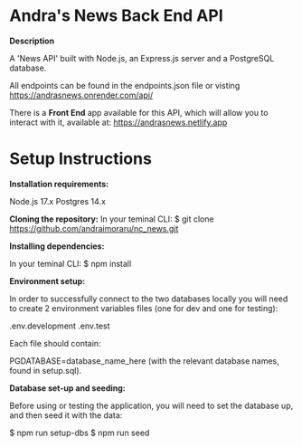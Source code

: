 # Andra's News Back End API

**Description**

A 'News API' built with Node.js, an Express.js server and a PostgreSQL database.

All endpoints can be found in the endpoints.json file or visting https://andrasnews.onrender.com/api/ 

There is a **Front End** app available for this API, which will allow you to interact with it, available at: https://andrasnews.netlify.app

# Setup Instructions

**Installation requirements:**

Node.js 17.x
Postgres 14.x

**Cloning the repository:**
In your teminal CLI: $ git clone https://github.com/andraimoraru/nc_news.git

**Installing dependencies:**

In your teminal CLI: $ npm install

**Environment setup:**

In order to successfully connect to the two databases locally you will need to create 2 environment variables files (one for dev and one for testing):

.env.development
.env.test

Each file should contain: 

PGDATABASE=database_name_here   (with the relevant database names, found in setup.sql). 

**Database set-up and seeding:**

Before using or testing the application, you will need to set the database up, and then seed it with the data:

$ npm run setup-dbs
$ npm run seed



